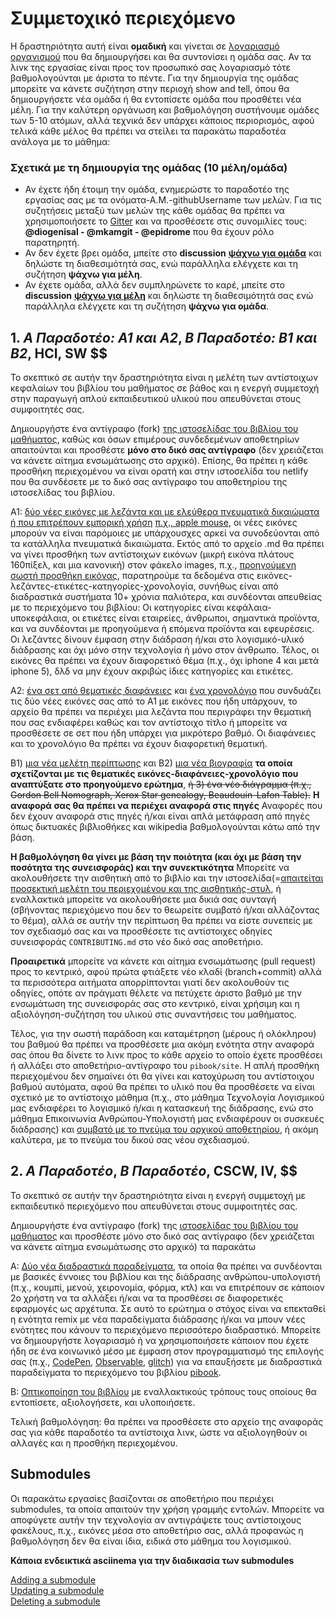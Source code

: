 # Συμμετοχικό περιεχόμενο

Η δραστηριότητα αυτή είναι **ομαδική** και γίνεται σε [λογαριασμό οργανισμού](https://docs.github.com/en/organizations) που θα δημιουργήσει και θα συντονίσει η ομάδα σας. Αν τα λινκ της εργασίας είναι προς τον προσωπικό σας λογαριασμό τότε βαθμολογούνται με άριστα το πέντε. Για την δημιουργία της ομάδας μπορείτε να κάνετε συζήτηση στην περιοχή show and tell, όπου θα δημιουργήσετε νέα ομάδα ή θα εντοπίσετε ομάδα που προσθέτει νέα μέλη. Για την καλύτερη οργάνωση και βαθμολόγηση συστήνουμε ομάδες των 5-10 ατόμων, αλλά τεχνικά δεν υπάρχει κάποιος περιορισμός, αφού τελικά κάθε μέλος θα πρέπει να στείλει τα παρακάτω παραδοτέα ανάλογα με το μάθημα:

### Σχετικά με τη δημιουργία της ομάδας (10 μέλη/ομάδα)
* Αν έχετε ήδη έτοιμη την ομάδα, ενημερώστε το παραδοτέο της εργασίας σας με τα ονόματα-Α.Μ.-githubUsername των μελών. Για τις συζητήσεις μεταξύ των μελών της κάθε ομάδας θα πρέπει να χρησιμοποιήσετε το [Gitter](https://gitter.im/) και να προσθέσετε στις συνομιλίες τους: **@diogenisal - @mkamgit - @epidrome** που θα έχουν ρόλο παρατηρητή.
* Αν δεν έχετε βρει ομάδα, μπείτε στο **discussion** [**ψάχνω για ομάδα**](https://github.com/courses-ionio/sw/discussions/1029) και δηλώστε τη διαθεσιμότητά σας, ενώ παράλληλα ελέγχετε και τη συζήτηση **ψάχνω για μέλη**.
* Αν έχετε ομάδα, αλλά δεν συμπληρώνετε το καρέ, μπείτε στο **discussion** [**ψάχνω για μέλη**](https://github.com/courses-ionio/sw/discussions/1030) και δηλώστε τη διαθεσιμότητά σας ενώ παράλληλα ελέγχετε και τη συζήτηση **ψάχνω για ομάδα**.

## 1. *A Παραδοτέο: A1 και Α2*, *B Παραδοτέο: Β1 και Β2*, HCI, SW $$

Το σκεπτικό σε αυτήν την δραστηριότητα είναι η μελέτη των αντίστοιχων κεφαλαίων του βιβλίου του μαθήματος σε βάθος και η ενεργή συμμετοχή στην παραγωγή απλού εκπαιδευτικού υλικού που απευθύνεται στους συμφοιτητές σας. 

Δημιουργήστε ένα αντίγραφο (fork) [της ιστοσελίδας του βιβλίου του μαθήματος](https://github.com/pibook/site), καθώς και όσων επιμέρους συνδεδεμένων αποθετηρίων απαιτούνται και προσθέστε **μόνο στο δικό σας αντίγραφο** (δεν χρειάζεται να κάνετε αίτημα ενσωμάτωσης στο αρχικό). Επίσης, θα πρέπει η κάθε προσθήκη περιεχομένου να είναι ορατή και στην ιστοσελίδα του netlify που θα συνδέσετε με το δικό σας αντίγραφο του αποθετηρίου της ιστοσελίδας του βιβλίου.

A1: [δύο νέες εικόνες με λεζάντα και με ελεύθερα πνευματικά δικαιώματα ή που επιτρέπουν εμπορική χρήση](https://github.com/pibook/_gallery/) [π.χ., apple mouse](https://raw.githubusercontent.com/pibook/site/master/_gallery/apple-mouse.md), οι νέες εικόνες μπορούν να είναι παρόμοιες με υπάρχουσχες αρκεί να συνοδεύονται από τα κατάλληλα πνευματικά δικαιώματα. Εκτός από το αρχείο .md θα πρέπει να γίνει προσθήκη των αντίστοιχων εικόνων (μικρή εικόνα πλάτους 160πίξελ, και μια κανονική) στον φάκελο images, π.χ., [προηγούμενη σωστή προσθήκη εικόνας](https://github.com/pibook/site/commit/5369b2b9d0862f5f3768e43d8cde5c6623de4248), παρατηρούμε τα δεδομένα στις εικόνες-λεζάντες-ετικέτες-κατηγορίες-χρονολογία, συνήθως είναι από διαδραστικά συστήματα 10+ χρόνια παλιότερα, και συνδέονται απευθείας με το περιεχόμενο του βιβλίου: Οι κατηγορίες είναι κεφάλαια-υποκεφάλαια, οι ετικέτες είναι εταιρείες, άνθρωποι, σημαντικά προϊόντα, και να συνδέονται με προηγούμενα ή επόμενα προϊόντα και εφευρέσεις. Οι λεζάντες δίνουν έμφαση στην διάδραση ή/και στο λογισμικό-υλικό διάδρασης και όχι μόνο στην τεχνολογία ή μόνο στον άνθρωπο. Τέλος, οι εικόνες θα πρέπει να έχουν διαφορετικό θέμα (π.χ., όχι iphone 4 και μετά iphone 5), δλδ να μην έχουν ακριβώς ίδιες κατηγορίες και ετικέτες.

Α2: [ένα σετ από θεματικές διαφάνειες](https://github.com/pibook/site/tree/master/_slides) και [ένα χρονολόγιο](https://github.com/pibook/site/tree/master/_timeline) που συνδυάζει τις δύο νέες εικόνες σας από το Α1 με εικόνες που ήδη υπάρχουν, το αρχείο θα πρέπει να περιέχει μια λεζάντα που περιγράφει την θεματική που σας ενδιαφέρει καθώς και τον αντίστοιχο τίτλο ή μπορείτε να προσθέσετε σε σετ που ήδη υπάρχει για μικρότερο βαθμό. Οι διαφάνειες και το χρονολόγιο θα πρέπει να έχουν διαφορετική θεματική.

Β1) [μια νέα μελέτη περίπτωσης](https://github.com/pibook/site/tree/master/_case-study) και B2) [μια νέα βιογραφία](https://github.com/pibook/site/tree/master/_biography) **τα οποία σχετίζονται με τις θεματικές εικόνες-διαφάνειες-χρονολόγιο που αναπτύξατε στο προηγούμενο ερώτημα**, ~~ή 3) ένα νέο διάγραμμα (π.χ., Gordon Bell Nomograph, Xerox Star genealogy, Beaudouin-Lafon Table).~~ **Η αναφορά σας θα πρέπει να περιέχει αναφορά στις πηγές** Αναφορές που δεν έχουν αναφορά στις πηγές ή/και είναι απλά μετάφραση από πηγές όπως δικτυακές βιβλιοθήκες και wikipedia βαθμολογούνται κάτω από την βάση.

**Η βαθμολόγηση θα γίνει με βάση την ποιότητα (και όχι με βάση την ποσότητα της συνεισφοράς) και την συνεκτικότητα** Μπορείτε να ακολουθήσετε την αισθητική από το βιβλίο και την ιστοσελίδα(=[απαιτείται προσεκτική μελέτη του περιεχομένου και της αισθητικής-στυλ](https://pibook.epidro.me/), ή εναλλακτικά μπορείτε να ακολουθήσετε μια δικιά σας συνταγή (σβήνοντας περιεχόμενο που δεν το θεωρείτε συμβατό ή/και αλλάζοντας το θέμα), αλλά σε αυτήν την περίπτωση θα πρέπει να είστε συνεπείς με τον σχεδιασμό σας και να προσθέσετε τις αντίστοιχες οδηγίες συνεισφοράς `CONTRIBUTING.md`  στο νέο δικό σας αποθετήριο.

**Προαιρετικά** μπορείτε να κάνετε και αίτημα ενσωμάτωσης (pull request) προς το κεντρικό, αφού πρώτα φτιάξετε νέο κλαδί (branch+commit) αλλά τα περισσότερα αιτήματα απορρίπτονται γιατί δεν ακολουθούν τις οδηγίες, οπότε αν πράγματι θέλετε να πετύχετε άριστο βαθμό με την ενσωμάτωση της συνεισφοράς σας στο κεντρικό, είναι χρήσιμη και η αξιολόγηση-συζήτηση του υλικού στις συναντήσεις του μαθήματος. 

Τέλος, για την σωστή παράδοση και καταμέτρηση (μέρους ή ολόκληρου) του βαθμού θα πρέπει να προσθέσετε μια ακόμη ενότητα στην αναφορά σας όπου θα δίνετε τo λινκ προς το κάθε αρχείο το οποίο έχετε προσθέσει ή αλλάξει στο αποθετήριο-αντίγραφο του `pibook/site`. Η απλή προσθήκη περιεχομένου δεν σημαίνει ότι θα γίνει και κατοχύρωση του αντίστοιχου βαθμού αυτόματα, αφού θα πρέπει το υλικό που θα προσθέσετε να είναι σχετικό με το αντίστοιχο μάθημα (π.χ., στο μάθημα Τεχνολογία Λογισμικού μας ενδιαφέρει το λογισμικό ή/και η κατασκευή της διάδρασης, ενώ στο μάθημα Επικοινωνία Ανθρώπου-Υπολογιστή μας ενδιαφέρουν οι συσκευές διάδρασης) και [συμβατό με το πνεύμα του αρχικού αποθετηρίου](https://pibook.epidro.me/contribute/), ή ακόμη καλύτερα, με το πνεύμα του δικού σας νέου σχεδιασμού.


## 2. *A Παραδοτέο*, *Β Παραδοτέο*, CSCW, IV, $$

Το σκεπτικό σε αυτήν την δραστηριότητα είναι η ενεργή συμμετοχή με εκπαιδευτικό περιεχόμενο που απευθύνεται στους συμφοιτητές σας. 

Δημιουργήστε ένα αντίγραφο (fork) της [ιστοσελίδας του βιβλίου του μαθήματος](https://github.com/pibook/site) και προσθέστε μόνο στο δικό σας αντίγραφο (δεν χρειάζεται να κάνετε αίτημα ενσωμάτωσης στο αρχικό) τα παρακάτω

A: [Δύο νέα διαδραστικά παραδείγματα](https://github.com/pibook/site/tree/master/_remix), τα οποία θα πρέπει να συνδέονται με βασικές έννοιες του βιβλίου και της διάδρασης ανθρώπου-υπολογιστή (π.χ., κουμπί, μενού, χειρονομία, φόρμα, κτλ) και να επιτρέπουν σε κάποιον 2ο χρήστη να τα αλλάξει ή/και να τα προσθέσει σε διαφορετικές εφαρμογές ως αρχέτυπα. Σε αυτό το ερώτημα ο στόχος είναι να επεκταθεί η ενότητα remix με νέα παραδείγματα διάδρασης ή/και να μπουν νέες ενότητες που κάνουν το περιεχόμενο περισσότερο διαδραστικό. Mπορείτε να δημιουργήστε λογαριασμό ή να χρησιμοποιήσετε κάποιον που έχετε ήδη σε ένα κοινωνικό μέσο με έμφαση στον προγραμματισμό της επιλογής σας (π.χ., [CodePen](https://codepen.io/), [Observable](https://beta.observablehq.com/), [glitch](https://glitch.com)) για να επαυξήσετε με διαδραστικά παραδείγματα το περιεχόμενο του βιβλίου [pibook](https://pibook.epidro.me/remix). 

Β: [Οπτικοποίηση του βιβλίου](https://github.com/pibook/kallipos) με εναλλακτικούς τρόπους τους οποίους θα εντοπίσετε, αξιολογήσετε, και υλοποιήσετε. 

Τελική βαθμολόγηση: θα πρέπει να προσθέσετε στο αρχείο της αναφοράς σας για κάθε παραδοτέο τα αντίστοιχα λινκ, ώστε να αξιολογηθούν οι αλλαγές και η προσθήκη περιεχομένου.


## Submodules

Οι παρακάτω εργασίες βασίζονται σε αποθετήριο που περιέχει submodules, τα οποία απαιτούν την χρήση γραμμής εντολών. Μπορείτε να αποφύγετε αυτήν την τεχνολογία αν αντιγράψετε τους αντίστοιχους φακέλους, π.χ., εικόνες μέσα στο αποθετήριο σας, αλλά προφανώς η βαθμολόγηση δεν θα είναι ίδια, ειδικά στο μάθημα του λογισμικού.

**Κάποια ενδεικτικά asciinema για την διαδικασία των submodules**

[Adding a submodule](https://asciinema.org/a/9vhZSNlQkO0KwH6lY6gPdWWB8)\
[Updating a submodule](https://asciinema.org/a/bUMPJqXb9sepWRdlJPyToMpwl)\
[Deleting a submodule](https://asciinema.org/a/3gFABL73VAJ21UoA4SVzlfRaf)
